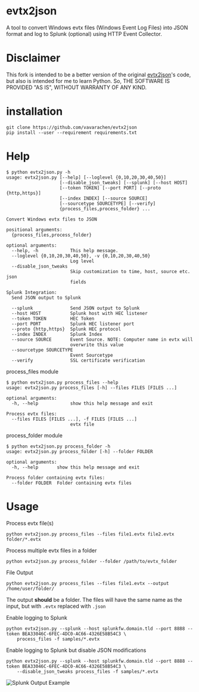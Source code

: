 # evtx2json
A tool to convert Windows evtx files (Windows Event Log Files) into JSON format and log to Splunk (optional) using HTTP Event Collector.

# Disclaimer
This fork is intended to be a better version of the original [evtx2json](https://github.com/vavarachen/evtx2json)'s code, but also is intended for me to learn Python. So, THE SOFTWARE IS PROVIDED "AS IS", WITHOUT WARRANTY OF ANY KIND.

# installation
```console
git clone https://github.com/vavarachen/evtx2json
pip install --user --requirement requirements.txt
```

# Help
```console
$ python evtx2json.py -h
usage: evtx2json.py [--help] [--loglevel {0,10,20,30,40,50}]
                    [--disable_json_tweaks] [--splunk] [--host HOST]
                    [--token TOKEN] [--port PORT] [--proto {http,https}]
                    [--index INDEX] [--source SOURCE]
                    [--sourcetype SOURCETYPE] [--verify]
                    {process_files,process_folder} ...

Convert Windows evtx files to JSON

positional arguments:
  {process_files,process_folder}

optional arguments:
  --help, -h            This help message.
  --loglevel {0,10,20,30,40,50}, -v {0,10,20,30,40,50}
                        Log level
  --disable_json_tweaks
                        Skip customization to time, host, source etc. json
                        fields

Splunk Integration:
  Send JSON output to Splunk

  --splunk              Send JSON output to Splunk
  --host HOST           Splunk host with HEC listener
  --token TOKEN         HEC Token
  --port PORT           Splunk HEC listener port
  --proto {http,https}  Splunk HEC protocol
  --index INDEX         Splunk Index
  --source SOURCE       Event Source. NOTE: Computer name in evtx will
                        overwrite this value
  --sourcetype SOURCETYPE
                        Event Sourcetype
  --verify              SSL certificate verification

```

process_files module
```console
$ python evtx2json.py process_files --help
usage: evtx2json.py process_files [-h] --files FILES [FILES ...]

optional arguments:
  -h, --help            show this help message and exit

Process evtx files:
  --files FILES [FILES ...], -f FILES [FILES ...]
                        evtx file
```

process_folder module
```console
$ python evtx2json.py process_folder -h
usage: evtx2json.py process_folder [-h] --folder FOLDER

optional arguments:
  -h, --help       show this help message and exit

Process folder containing evtx files:
  --folder FOLDER  Folder containing evtx files
```


# Usage
Process evtx file(s)
```console
python evtx2json.py process_files --files file1.evtx file2.evtx folder/*.evtx
```

Process multiple evtx files in a folder
```console
python evtx2json.py process_folder --folder /path/to/evtx_folder
```

File Output
```console
python evtx2json.py process_files --files file1.evtx --output /home/user/folder/
```
The output **should** be a folder. The files will have the same name as the input, but with `.evtx` replaced with `.json`

Enable logging to Splunk
```console
python evtx2json.py --splunk --host splunkfw.domain.tld --port 8888 --token BEA33046C-6FEC-4DC0-AC66-4326E58B54C3 \
    process_files -f samples/*.evtx
```

Enable logging to Splunk but disable JSON modifications
```console
python evtx2json.py --splunk --host splunkfw.domain.tld --port 8888 --token BEA33046C-6FEC-4DC0-AC66-4326E58B54C3 \
    --disable_json_tweaks process_files -f samples/*.evtx
```

![Splunk Output Example](https://github.com/vavarachen/evtx2json/blob/master/resources/example1.png)
